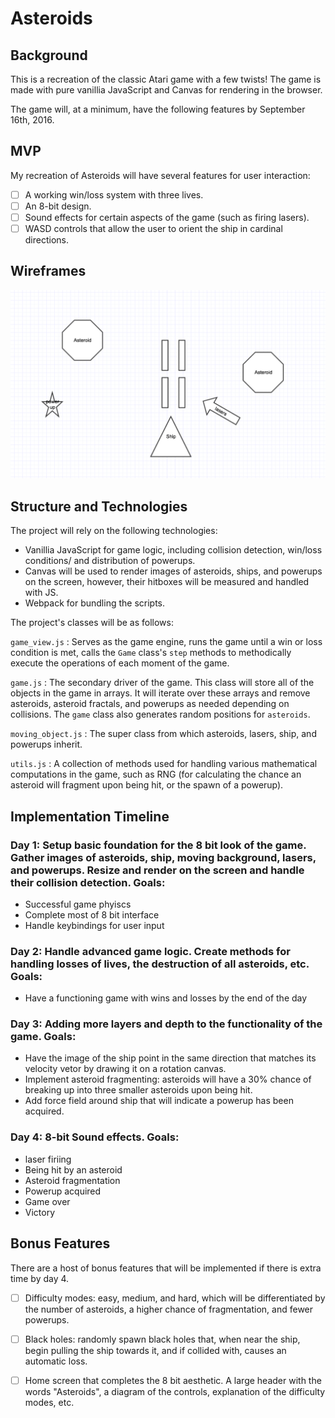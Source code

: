 # Asteroids 

## Background

This is a recreation of the classic Atari game with a few twists! The game is made with pure vanillia JavaScript and Canvas for rendering in the browser.

The game will, at a minimum, have the following features by September 16th, 2016.

## MVP

My recreation of Asteroids will have several features for user interaction:

- [ ] A working win/loss system with three lives.
- [ ] An 8-bit design.
- [ ] Sound effects for certain aspects of the game (such as firing lasers).
- [ ] WASD controls that allow the user to orient the ship in cardinal directions.

## Wireframes

![wireframes](https://github.com/willashley23/Asteroids/blob/master/images/mockup.png)

## Structure and Technologies

The project will rely on the following technologies: 

- Vanillia JavaScript for game logic, including collision detection, win/loss conditions/ and distribution of powerups.
- Canvas will be used to render images of asteroids, ships, and powerups on the screen, however, their hitboxes will be measured and handled with JS.
- Webpack for bundling the scripts.

The project's classes will be as follows:

`game_view.js` : Serves as the game engine, runs the game until a win or loss condition is met, calls the `Game` class's `step` methods to methodically execute the operations of each moment of the game.

`game.js` : The secondary driver of the game. This class will store all of the objects in the game in arrays. It will iterate over these arrays and remove asteroids, asteroid fractals, and powerups as needed depending on collisions. The `game` class also generates random positions for `asteroids`.

`moving_object.js` : The super class from which asteroids, lasers, ship, and powerups inherit. 

`utils.js` : A collection of methods used for handling various mathematical computations in the game, such as RNG (for calculating the chance an asteroid will fragment upon being hit, or the spawn of a powerup).


## Implementation Timeline

### Day 1: Setup basic foundation for the 8 bit look of the game. Gather images of asteroids, ship, moving background, lasers, and powerups. Resize and render on the screen and handle their collision detection. Goals:
 - Successful game phyiscs 
 - Complete most of 8 bit interface
 - Handle keybindings for user input

### Day 2: Handle advanced game logic. Create methods for handling losses of lives, the destruction of all asteroids, etc. Goals:
  - Have a functioning game with wins and losses by the end of the day

### Day 3: Adding more layers and depth to the functionality of the game. Goals:
  - Have the image of the ship point in the same direction that matches its velocity vetor by drawing it on a rotation canvas.
  - Implement asteroid fragmenting: asteroids will have a 30% chance of breaking up into three smaller asteroids upon being hit.
  - Add force field around ship that will indicate a powerup has been acquired.

### Day 4: 8-bit Sound effects. Goals:
  - laser firiing
  - Being hit by an asteroid
  - Asteroid fragmentation 
  - Powerup acquired
  - Game over
  - Victory 

## Bonus Features

There are a host of bonus features that will be implemented if there is extra time by day 4.

- [ ] Difficulty modes: easy, medium, and hard, which will be differentiated by the number of asteroids, a higher chance of fragmentation, and fewer powerups.
- [ ] Black holes: randomly spawn black holes that, when near the ship, begin pulling the ship towards it, and if collided with, causes an automatic loss.
- [ ] Home screen that completes the 8 bit aesthetic. A large header with the words "Asteroids", a diagram of the controls, explanation of the difficulty modes, etc.

   